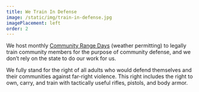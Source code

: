```yaml
---
title: We Train In Defense
image: /static/img/train-in-defense.jpg
imagePlacement: left
order: 2
---
```

We host monthly [Community Range Days](https://truckeemeadowsjbgc.org/community-range-days/) (weather permitting) to legally train community members for the purpose of community defense, and we don’t rely on the state to do our work for us.

We fully stand for the right of all adults who would defend themselves and their communities against far-right violence. This right includes the right to own, carry, and train with tactically useful rifles, pistols, and body armor.